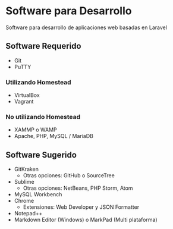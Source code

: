 # Software para Desarrollo

Software para desarrollo de aplicaciones web basadas en Laravel

## Software Requerido

- Git
- PuTTY

### Utilizando Homestead

- VirtualBox
- Vagrant

### No utilizando Homestead

- XAMMP o WAMP
- Apache, PHP, MySQL / MariaDB

## Software Sugerido

- GitKraken
  - Otras opciones: GitHub o SourceTree
- Sublime
  - Otras opciones: NetBeans, PHP Storm, Atom
- MySQL Workbench
- Chrome
  - Extensiones: Web Developer y JSON Formatter
- Notepad++
- Markdown Editor (Windows) o MarkPad (Multi plataforma)